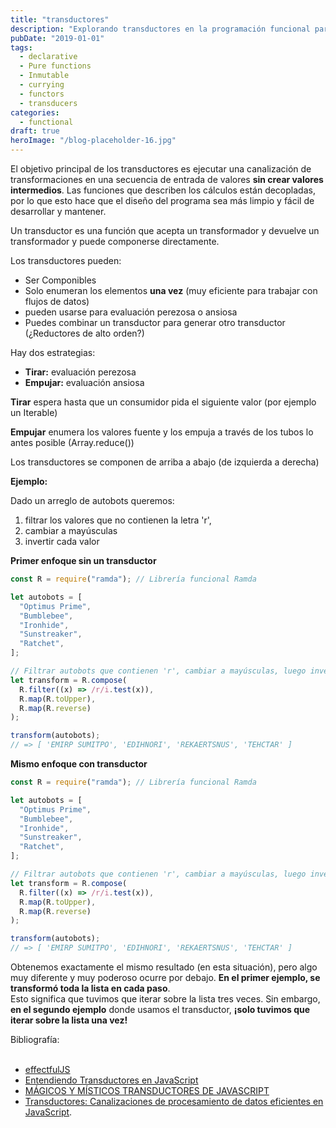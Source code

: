 ```yaml
---
title: "transductores"
description: "Explorando transductores en la programación funcional para pipelines de transformación de datos eficientes sin crear valores intermedios"
pubDate: "2019-01-01"
tags:
  - declarative
  - Pure functions
  - Inmutable
  - currying
  - functors
  - transducers
categories:
  - functional
draft: true
heroImage: "/blog-placeholder-16.jpg"
---
```


El objetivo principal de los transductores es ejecutar una canalización de transformaciones en una secuencia de entrada de valores **sin crear valores intermedios**. Las funciones que describen los cálculos están decopladas, por lo que esto hace que el diseño del programa sea más limpio y fácil de desarrollar y mantener.

Un transductor es una función que acepta un transformador y devuelve un transformador y puede componerse directamente.

Los transductores pueden:

- Ser Componibles
- Solo enumeran los elementos **una vez** (muy eficiente para trabajar con flujos de datos)
- pueden usarse para evaluación perezosa o ansiosa
- Puedes combinar un transductor para generar otro transductor (¿Reductores de alto orden?)

Hay dos estrategias:

- **Tirar:** evaluación perezosa
- **Empujar:** evaluación ansiosa

**Tirar** espera hasta que un consumidor pida el siguiente valor (por ejemplo un Iterable)

**Empujar** enumera los valores fuente y los empuja a través de los tubos lo antes posible (Array.reduce())

Los transductores se componen de arriba a abajo (de izquierda a derecha)

**Ejemplo:**

Dado un arreglo de autobots queremos:

1. filtrar los valores que no contienen la letra 'r',
2. cambiar a mayúsculas
3. invertir cada valor

**Primer enfoque sin un transductor**

```javascript
const R = require("ramda"); // Librería funcional Ramda

let autobots = [
  "Optimus Prime",
  "Bumblebee",
  "Ironhide",
  "Sunstreaker",
  "Ratchet",
];

// Filtrar autobots que contienen 'r', cambiar a mayúsculas, luego invertir
let transform = R.compose(
  R.filter((x) => /r/i.test(x)),
  R.map(R.toUpper),
  R.map(R.reverse)
);

transform(autobots);
// => [ 'EMIRP SUMITPO', 'EDIHNORI', 'REKAERTSNUS', 'TEHCTAR' ]
```

**Mismo enfoque con transductor**

```javascript
const R = require("ramda"); // Librería funcional Ramda

let autobots = [
  "Optimus Prime",
  "Bumblebee",
  "Ironhide",
  "Sunstreaker",
  "Ratchet",
];

// Filtrar autobots que contienen 'r', cambiar a mayúsculas, luego invertir
let transform = R.compose(
  R.filter((x) => /r/i.test(x)),
  R.map(R.toUpper),
  R.map(R.reverse)
);

transform(autobots);
// => [ 'EMIRP SUMITPO', 'EDIHNORI', 'REKAERTSNUS', 'TEHCTAR' ]
```

Obtenemos exactamente el mismo resultado (en esta situación), pero algo muy diferente y muy poderoso ocurre por debajo. **En el primer ejemplo, se transformó toda la lista en cada paso**.<br>
Esto significa que tuvimos que iterar sobre la lista tres veces. Sin embargo, **en el segundo ejemplo** donde usamos el transductor, **¡solo tuvimos que iterar sobre la lista una vez!**

<div class="bibliography">
Bibliografía:<br><br>

- [effectfulJS](https://github.com/awto/effectfuljs/tree/master/packages/transducers)
- [Entendiendo Transductores en JavaScript](https://medium.com/@roman01la/understanding-transducers-in-javascript-3500d3bd9624)
- [MÁGICOS Y MÍSTICOS TRANSDUCTORES DE JAVASCRIPT](https://jrsinclair.com/articles/2019/magical-mystical-js-transducers/)
- [Transductores: Canalizaciones de procesamiento de datos eficientes en JavaScript](https://medium.com/javascript-scene/transducers-efficient-data-processing-pipelines-in-javascript-7985330fe73d).
</div>
